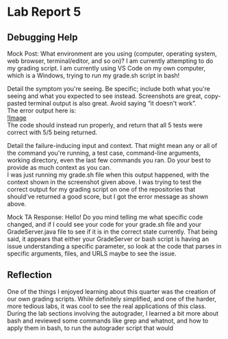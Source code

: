 # Lab Report 5  
## Debugging Help  
  
Mock Post:
What environment are you using (computer, operating system, web browser, terminal/editor, and so on)?
I am currently attempting to do my grading script. I am currently using VS Code on my own computer, which is a Windows, trying to run my grade.sh script in bash!  

Detail the symptom you're seeing. Be specific; include both what you're seeing and what you expected to see instead. Screenshots are great, copy-pasted terminal output is also great. Avoid saying “it doesn't work”.  
The error output here is:  
[!Image](Lab5_Error_Message.PNG)  
The code should instead run properly, and return that all 5 tests were correct with 5/5 being returned.  

Detail the failure-inducing input and context. That might mean any or all of the command you're running, a test case, command-line arguments, working directory, even the last few commands you ran. Do your best to provide as much context as you can.  
I was just running my grade.sh file when this output happened, with the context shown in the screenshot given above. I was trying to test the correct output for my grading script on one of the repositories that should've returned a good score, but I got the error message as shown above.  
  
Mock TA Response:
Hello! Do you mind telling me what specific code changed, and if I could see your code for your grade.sh file and your GradeServer.java file to see if it is in the correct state currently. That being said, it appears that either your GradeServer or bash script is having an issue understanding a specific parameter, so look at the code that parses in specific arguments, files, and URLS maybe to see the issue.

  
## Reflection  
One of the things I enjoyed learning about this quarter was the creation of our own grading scripts. While definitely simplified, and one of the harder, more tedious labs, it was cool to see the real applications of this class. During the lab sections involving the autograder, I learned a bit more about bash and reviewed some commands like grep and whatnot, and how to apply them in bash, to run the autograder script that would 
